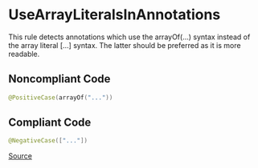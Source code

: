# UseArrayLiteralsInAnnotations

This rule detects annotations which use the arrayOf(...) syntax instead of the array literal [...] syntax.
The latter should be preferred as it is more readable.

## Noncompliant Code

```kotlin
@PositiveCase(arrayOf("..."))
```
## Compliant Code

```kotlin
@NegativeCase(["..."])
```

[Source](https://arturbosch.github.io/detekt/style.html#usearrayliteralsinannotations)
